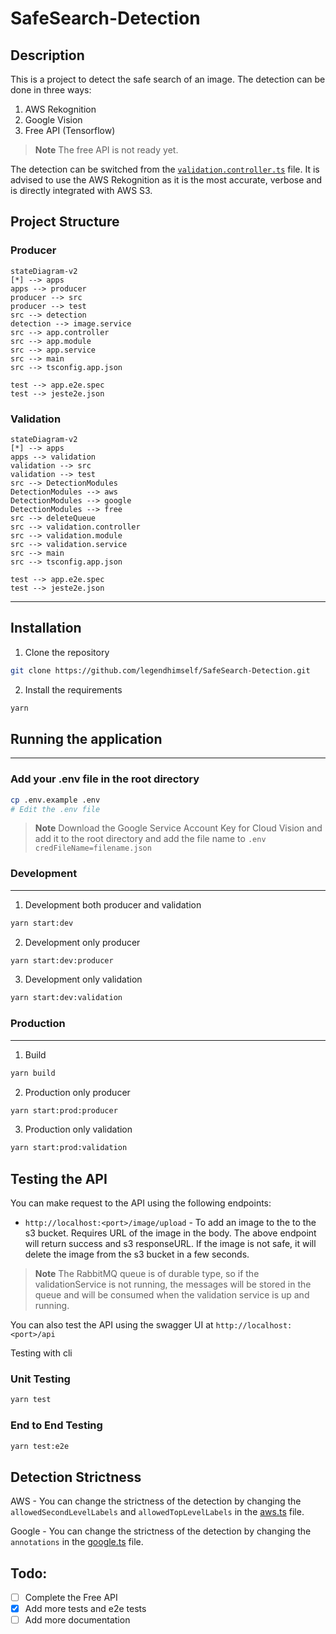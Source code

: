 # SafeSearch-Detection

## Description

This is a project to detect the safe search of an image.
The detection can be done in three ways:

1. AWS Rekognition
2. Google Vision
3. Free API (Tensorflow)

> **Note**
> The free API is not ready yet.

The detection can be switched from the [`validation.controller.ts`](./apps/validation/src/validation.controller.ts) file.
It is advised to use the AWS Rekognition as it is the most accurate, verbose and is directly integrated with AWS S3.

## Project Structure

### Producer

```mermaid
stateDiagram-v2
[*] --> apps
apps --> producer
producer --> src
producer --> test
src --> detection
detection --> image.service
src --> app.controller
src --> app.module
src --> app.service
src --> main
src --> tsconfig.app.json

test --> app.e2e.spec
test --> jeste2e.json
```

### Validation

```mermaid
stateDiagram-v2
[*] --> apps
apps --> validation
validation --> src
validation --> test
src --> DetectionModules
DetectionModules --> aws
DetectionModules --> google
DetectionModules --> free
src --> deleteQueue
src --> validation.controller
src --> validation.module
src --> validation.service
src --> main
src --> tsconfig.app.json

test --> app.e2e.spec
test --> jeste2e.json
```

---

## Installation

1. Clone the repository

```sh
git clone https://github.com/legendhimself/SafeSearch-Detection.git
```

2. Install the requirements

```sh
yarn
```

## Running the application

---

### Add your .env file in the root directory

```sh
cp .env.example .env
# Edit the .env file
```

> **Note**
> Download the Google Service Account Key for Cloud Vision and add it to the root directory and add the file name to `.env` `credFileName=filename.json`

### Development

---

1. Development both producer and validation

```sh
yarn start:dev
```

2. Development only producer

```sh
yarn start:dev:producer
```

3. Development only validation

```sh
yarn start:dev:validation
```

### Production

---

1. Build

```sh
yarn build
```

2. Production only producer

```sh
yarn start:prod:producer
```

3. Production only validation

```sh
yarn start:prod:validation
```

## Testing the API

You can make request to the API using the following endpoints:

- `http://localhost:<port>/image/upload` - To add an image to the to the s3 bucket. Requires URL of the image in the body.
  The above endpoint will return success and s3 responseURL. If the image is not safe, it will delete the image from the s3 bucket in a few seconds.

> **Note** The RabbitMQ queue is of durable type, so if the validationService is not running, the messages will be stored in the queue and will be consumed when the validation service is up and running.

You can also test the API using the swagger UI at `http://localhost:<port>/api`

Testing with cli

### Unit Testing

```sh
yarn test
```

### End to End Testing

```sh
yarn test:e2e
```

## Detection Strictness

AWS - You can change the strictness of the detection by changing the `allowedSecondLevelLabels` and `allowedTopLevelLabels` in the [aws.ts](/apps/validation/src/DetectionModules/aws.ts) file.

Google - You can change the strictness of the detection by changing the `annotations` in the [google.ts](/apps/validation/src/DetectionModules/google.ts) file.

## Todo:

- [ ] Complete the Free API
- [x] Add more tests and e2e tests
- [ ] Add more documentation

